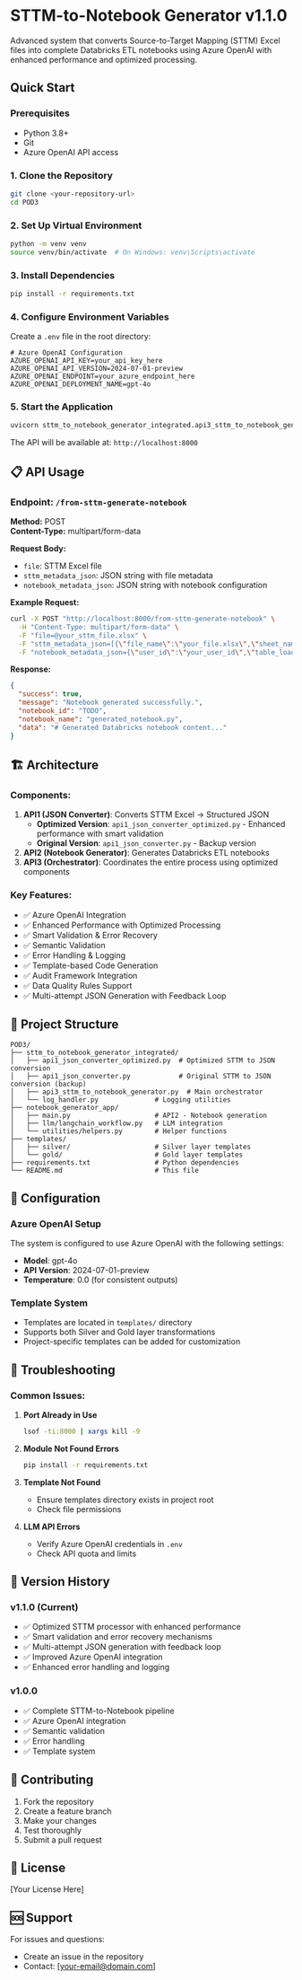 # STTM-to-Notebook Generator v1.1.0

Advanced system that converts Source-to-Target Mapping (STTM) Excel files into complete Databricks ETL notebooks using Azure OpenAI with enhanced performance and optimized processing.

## Quick Start

### Prerequisites
- Python 3.8+
- Git
- Azure OpenAI API access

### 1. Clone the Repository
```bash
git clone <your-repository-url>
cd POD3
```

### 2. Set Up Virtual Environment
```bash
python -m venv venv
source venv/bin/activate  # On Windows: venv\Scripts\activate
```

### 3. Install Dependencies
```bash
pip install -r requirements.txt
```

### 4. Configure Environment Variables
Create a `.env` file in the root directory:
```env
# Azure OpenAI Configuration
AZURE_OPENAI_API_KEY=your_api_key_here
AZURE_OPENAI_API_VERSION=2024-07-01-preview
AZURE_OPENAI_ENDPOINT=your_azure_endpoint_here
AZURE_OPENAI_DEPLOYMENT_NAME=gpt-4o
```

### 5. Start the Application
```bash
uvicorn sttm_to_notebook_generator_integrated.api3_sttm_to_notebook_generator:app --host 0.0.0.0 --port 8000 --reload
```

The API will be available at: `http://localhost:8000`

## 📋 API Usage

### Endpoint: `/from-sttm-generate-notebook`

**Method:** POST  
**Content-Type:** multipart/form-data

**Request Body:**
- `file`: STTM Excel file
- `sttm_metadata_json`: JSON string with file metadata
- `notebook_metadata_json`: JSON string with notebook configuration

**Example Request:**
```bash
curl -X POST "http://localhost:8000/from-sttm-generate-notebook" \
  -H "Content-Type: multipart/form-data" \
  -F "file=@your_sttm_file.xlsx" \
  -F "sttm_metadata_json=[{\"file_name\":\"your_file.xlsx\",\"sheet_name\":\"Sheet1\",\"table_name\":\"YourTable\",\"target_table_name\":\"YourTargetTable\"}]" \
  -F "notebook_metadata_json={\"user_id\":\"your_user_id\",\"table_load_type\":\"silver\",\"domain\":\"your_domain\",\"product\":\"your_product\"}"
```

**Response:**
```json
{
  "success": true,
  "message": "Notebook generated successfully.",
  "notebook_id": "TODO",
  "notebook_name": "generated_notebook.py",
  "data": "# Generated Databricks notebook content..."
}
```

## 🏗️ Architecture

### Components:
1. **API1 (JSON Converter)**: Converts STTM Excel → Structured JSON
   - **Optimized Version**: `api1_json_converter_optimized.py` - Enhanced performance with smart validation
   - **Original Version**: `api1_json_converter.py` - Backup version
2. **API2 (Notebook Generator)**: Generates Databricks ETL notebooks
3. **API3 (Orchestrator)**: Coordinates the entire process using optimized components

### Key Features:
- ✅ Azure OpenAI Integration
- ✅ Enhanced Performance with Optimized Processing
- ✅ Smart Validation & Error Recovery
- ✅ Semantic Validation
- ✅ Error Handling & Logging
- ✅ Template-based Code Generation
- ✅ Audit Framework Integration
- ✅ Data Quality Rules Support
- ✅ Multi-attempt JSON Generation with Feedback Loop

## 📁 Project Structure

```
POD3/
├── sttm_to_notebook_generator_integrated/
│   ├── api1_json_converter_optimized.py  # Optimized STTM to JSON conversion
│   ├── api1_json_converter.py            # Original STTM to JSON conversion (backup)
│   ├── api3_sttm_to_notebook_generator.py  # Main orchestrator
│   └── log_handler.py              # Logging utilities
├── notebook_generator_app/
│   ├── main.py                     # API2 - Notebook generation
│   ├── llm/langchain_workflow.py   # LLM integration
│   └── utilities/helpers.py        # Helper functions
├── templates/
│   ├── silver/                     # Silver layer templates
│   └── gold/                       # Gold layer templates
├── requirements.txt                # Python dependencies
└── README.md                       # This file
```

## 🔧 Configuration

### Azure OpenAI Setup
The system is configured to use Azure OpenAI with the following settings:
- **Model**: gpt-4o
- **API Version**: 2024-07-01-preview
- **Temperature**: 0.0 (for consistent outputs)

### Template System
- Templates are located in `templates/` directory
- Supports both Silver and Gold layer transformations
- Project-specific templates can be added for customization

## 🐛 Troubleshooting

### Common Issues:

1. **Port Already in Use**
   ```bash
   lsof -ti:8000 | xargs kill -9
   ```

2. **Module Not Found Errors**
   ```bash
   pip install -r requirements.txt
   ```

3. **Template Not Found**
   - Ensure templates directory exists in project root
   - Check file permissions

4. **LLM API Errors**
   - Verify Azure OpenAI credentials in `.env`
   - Check API quota and limits

## 📝 Version History

### v1.1.0 (Current)
- ✅ Optimized STTM processor with enhanced performance
- ✅ Smart validation and error recovery mechanisms
- ✅ Multi-attempt JSON generation with feedback loop
- ✅ Improved Azure OpenAI integration
- ✅ Enhanced error handling and logging

### v1.0.0
- ✅ Complete STTM-to-Notebook pipeline
- ✅ Azure OpenAI integration
- ✅ Semantic validation
- ✅ Error handling
- ✅ Template system

## 🤝 Contributing

1. Fork the repository
2. Create a feature branch
3. Make your changes
4. Test thoroughly
5. Submit a pull request

## 📄 License

[Your License Here]

## 🆘 Support

For issues and questions:
- Create an issue in the repository
- Contact: [your-email@domain.com]
